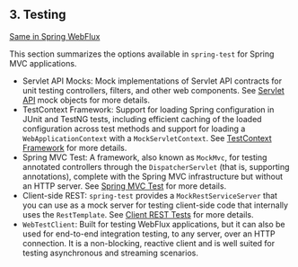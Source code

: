 ## 3. Testing

[Same in Spring WebFlux](https://docs.spring.io/spring-framework/docs/current/reference/html/web-reactive.html#webflux-test)

This section summarizes the options available in `spring-test` for Spring MVC applications.

- Servlet API Mocks: Mock implementations of Servlet API contracts for unit testing controllers, filters, and other web components. See [Servlet API](https://docs.spring.io/spring-framework/docs/current/reference/html/testing.html#mock-objects-servlet) mock objects for more details.
- TestContext Framework: Support for loading Spring configuration in JUnit and TestNG tests, including efficient caching of the loaded configuration across test methods and support for loading a `WebApplicationContext` with a `MockServletContext`. See [TestContext Framework](https://docs.spring.io/spring-framework/docs/current/reference/html/testing.html#testcontext-framework) for more details.
- Spring MVC Test: A framework, also known as `MockMvc`, for testing annotated controllers through the `DispatcherServlet` (that is, supporting annotations), complete with the Spring MVC infrastructure but without an HTTP server. See [Spring MVC Test](https://docs.spring.io/spring-framework/docs/current/reference/html/testing.html#spring-mvc-test-framework) for more details.
- Client-side REST: `spring-test` provides a `MockRestServiceServer` that you can use as a mock server for testing client-side code that internally uses the `RestTemplate`. See [Client REST Tests](https://docs.spring.io/spring-framework/docs/current/reference/html/testing.html#spring-mvc-test-client) for more details.
- `WebTestClient`: Built for testing WebFlux applications, but it can also be used for end-to-end integration testing, to any server, over an HTTP connection. It is a non-blocking, reactive client and is well suited for testing asynchronous and streaming scenarios.